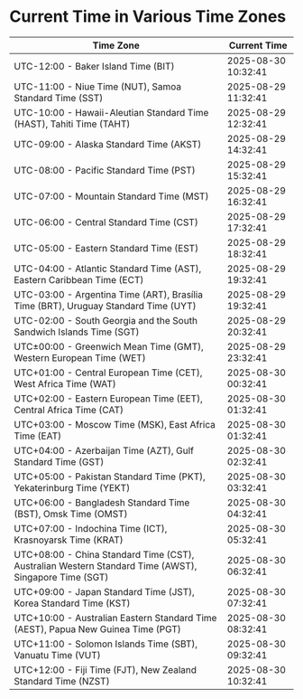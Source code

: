 # Current Time in Various Time Zones

| Time Zone | Current Time |
|-----------|--------------|
| UTC-12:00 - Baker Island Time (BIT) | 2025-08-30 10:32:41 |
| UTC-11:00 - Niue Time (NUT), Samoa Standard Time (SST) | 2025-08-29 11:32:41 |
| UTC-10:00 - Hawaii-Aleutian Standard Time (HAST), Tahiti Time (TAHT) | 2025-08-29 12:32:41 |
| UTC-09:00 - Alaska Standard Time (AKST) | 2025-08-29 14:32:41 |
| UTC-08:00 - Pacific Standard Time (PST) | 2025-08-29 15:32:41 |
| UTC-07:00 - Mountain Standard Time (MST) | 2025-08-29 16:32:41 |
| UTC-06:00 - Central Standard Time (CST) | 2025-08-29 17:32:41 |
| UTC-05:00 - Eastern Standard Time (EST) | 2025-08-29 18:32:41 |
| UTC-04:00 - Atlantic Standard Time (AST), Eastern Caribbean Time (ECT) | 2025-08-29 19:32:41 |
| UTC-03:00 - Argentina Time (ART), Brasília Time (BRT), Uruguay Standard Time (UYT) | 2025-08-29 19:32:41 |
| UTC-02:00 - South Georgia and the South Sandwich Islands Time (SGT) | 2025-08-29 20:32:41 |
| UTC±00:00 - Greenwich Mean Time (GMT), Western European Time (WET) | 2025-08-29 23:32:41 |
| UTC+01:00 - Central European Time (CET), West Africa Time (WAT) | 2025-08-30 00:32:41 |
| UTC+02:00 - Eastern European Time (EET), Central Africa Time (CAT) | 2025-08-30 01:32:41 |
| UTC+03:00 - Moscow Time (MSK), East Africa Time (EAT) | 2025-08-30 01:32:41 |
| UTC+04:00 - Azerbaijan Time (AZT), Gulf Standard Time (GST) | 2025-08-30 02:32:41 |
| UTC+05:00 - Pakistan Standard Time (PKT), Yekaterinburg Time (YEKT) | 2025-08-30 03:32:41 |
| UTC+06:00 - Bangladesh Standard Time (BST), Omsk Time (OMST) | 2025-08-30 04:32:41 |
| UTC+07:00 - Indochina Time (ICT), Krasnoyarsk Time (KRAT) | 2025-08-30 05:32:41 |
| UTC+08:00 - China Standard Time (CST), Australian Western Standard Time (AWST), Singapore Time (SGT) | 2025-08-30 06:32:41 |
| UTC+09:00 - Japan Standard Time (JST), Korea Standard Time (KST) | 2025-08-30 07:32:41 |
| UTC+10:00 - Australian Eastern Standard Time (AEST), Papua New Guinea Time (PGT) | 2025-08-30 08:32:41 |
| UTC+11:00 - Solomon Islands Time (SBT), Vanuatu Time (VUT) | 2025-08-30 09:32:41 |
| UTC+12:00 - Fiji Time (FJT), New Zealand Standard Time (NZST) | 2025-08-30 10:32:41 |
